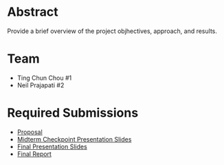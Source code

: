 # Abstract

Provide a brief overview of the project objhectives, approach, and results.

# Team

* Ting Chun Chou \#1 
* Neil Prajapati \#2 

# Required Submissions

* [Proposal](proposal)
* [Midterm Checkpoint Presentation Slides](http://)
* [Final Presentation Slides](http://)
* [Final Report](report)

